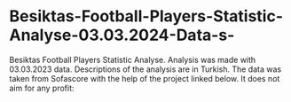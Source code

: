 # Besiktas-Football-Players-Statistic-Analyse-03.03.2024-Data-s-
Besiktas Football Players Statistic Analyse. Analysis was made with 03.03.2023 data. Descriptions of the analysis are in Turkish. The data was taken from Sofascore with the help of the project linked below. It does not aim for any profit: 
